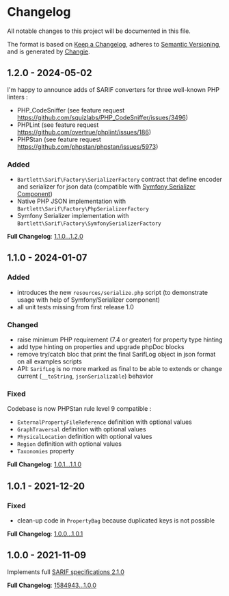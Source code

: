 <!-- markdownlint-disable MD013 MD024 -->
# Changelog

All notable changes to this project will be documented in this file.

The format is based on [Keep a Changelog](https://keepachangelog.com/en/1.0.0/),
adheres to [Semantic Versioning](https://semver.org/spec/v2.0.0.html),
and is generated by [Changie](https://github.com/miniscruff/changie).

## 1.2.0 - 2024-05-02

I'm happy to announce adds of SARIF converters for three well-known PHP linters :

- PHP_CodeSniffer (see feature request <https://github.com/squizlabs/PHP_CodeSniffer/issues/3496>)
- PHPLint (see feature request <https://github.com/overtrue/phplint/issues/186>)
- PHPStan (see feature request <https://github.com/phpstan/phpstan/issues/5973>)

### Added

- `Bartlett\Sarif\Factory\SerializerFactory` contract that define encoder and serializer
for json data (compatible with [Symfony Serializer Component](https://symfony.com/serializer))
- Native PHP JSON implementation with `Bartlett\Sarif\Factory\PhpSerializerFactory`
- Symfony Serializer implementation with `Bartlett\Sarif\Factory\SymfonySerializerFactory`

**Full Changelog**: [1.1.0...1.2.0](https://github.com/llaville/sarif-php-sdk/compare/1.1.0...1.2.0)

## 1.1.0 - 2024-01-07

### Added

- introduces the new `resources/serialize.php` script (to demonstrate usage with help of Symfony/Serializer component)
- all unit tests missing from first release 1.0

### Changed

- raise minimum PHP requirement (7.4 or greater) for property type hinting
- add type hinting on properties and upgrade phpDoc blocks
- remove try/catch bloc that print the final SarifLog object in json format on all examples scripts
- API: `SarifLog` is no more marked as final to be able to extends or change current (`__toString`, `jsonSerializable`) behavior

### Fixed

Codebase is now PHPStan rule level 9 compatible :

- `ExternalPropertyFileReference` definition with optional values
- `GraphTraversal` definition with optional values
- `PhysicalLocation` definition with optional values
- `Region` definition with optional values
- `Taxonomies` property

**Full Changelog**: [1.0.1...1.1.0](https://github.com/llaville/sarif-php-sdk/compare/1.0.1...1.1.0)

## 1.0.1 - 2021-12-20

### Fixed

- clean-up code in `PropertyBag` because duplicated keys is not possible

**Full Changelog**: [1.0.0...1.0.1](https://github.com/llaville/sarif-php-sdk/compare/1.0.0...1.0.1)

## 1.0.0 - 2021-11-09

Implements full [SARIF specifications 2.1.0](https://docs.oasis-open.org/sarif/sarif/v2.1.0/sarif-v2.1.0.html)

**Full Changelog**: [1584943...1.0.0](https://github.com/llaville/sarif-php-sdk/compare/1584943...1.0.0)

